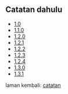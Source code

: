 ---
---

## Catatan dahulu

* [1.0][301]
* [1.1.0][302]
* [1.2.0][303]
* [1.2.1][304]
* [1.2.2][305]
* [1.2.3][306]
* [1.2.4][307]
* [1.3.0][308]
* [1.3.1][309]

laman kembali: [catatan][0]

  [0]: index.md
  [301]: siap/1.0.md
  [302]: siap/1.1.0.md
  [303]: siap/1.2.0.md
  [304]: siap/1.2.1.md
  [305]: siap/1.2.2.md
  [306]: siap/1.2.3.md
  [307]: siap/1.2.4.md
  [308]: siap/1.3.0.md
  [309]: siap/1.3.1.md
